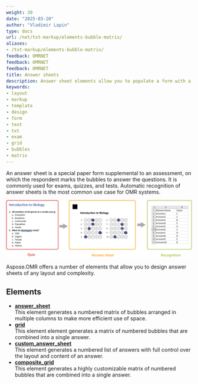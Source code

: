 ```yaml
---
weight: 30
date: "2025-03-20"
author: "Vladimir Lapin"
type: docs
url: /net/txt-markup/elements-bubble-matrix/
aliases:
- /txt-markup/elements-bubble-matrix/
feedback: OMRNET
feedback: OMRNET
feedback: OMRNET
title: Answer sheets
description: Answer sheet elements allow you to populate a form with a grid of bubbles representing answers to an exam, test, or assessment.
keywords:
- layout
- markup
- template
- design
- form
- text
- txt
- exam
- grid
- bubbles
- matrix
---
```


An answer sheet is a special paper form supplemental to an assessment, on which the respondent marks the bubbles to answer the questions. It is commonly used for exams, quizzes, and tests. Automatic recognition of answer sheets is the most common use case for OMR systems.

![Filled answer sheet](answer-sheets.png)

Aspose.OMR offers a number of elements that allow you to design answer sheets of any layout and complexity.

## Elements

- [**answer_sheet**](/omr/net/txt-markup/answer_sheet/)  
  This element generates a numbered matrix of bubbles arranged in multiple columns to make more efficient use of space.
- [**grid**](/omr/net/txt-markup/grid/)  
  This element element generates a matrix of numbered bubbles that are combined into a single answer.
- [**custom_answer_sheet**](/omr/net/txt-markup/custom_answer_sheet/)  
  This element generates a numbered list of answers with full control over the layout and content of an answer.
- [**composite_grid**](/omr/net/txt-markup/composite_grid/)  
  This element generates a highly customizable matrix of numbered bubbles that are combined into a single answer.
